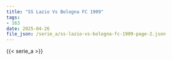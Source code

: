 ```yaml
---
title: "SS Lazio Vs Bologna FC 1909"
tags:
- 163
date: 2025-04-26
file_json: /serie_a/ss-lazio-vs-bologna-fc-1909-page-2.json
---
```


{{< serie_a >}}
